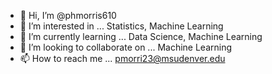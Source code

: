 - 👋 Hi, I’m @phmorris610
- 👀 I’m interested in ... Statistics, Machine Learning
- 🌱 I’m currently learning ... Data Science, Machine Learning
- 💞️ I’m looking to collaborate on ... Machine Learning 
- 📫 How to reach me ... pmorri23@msudenver.edu

<!---
phmorris610/phmorris610 is a ✨ special ✨ repository because its `README.md` (this file) appears on your GitHub profile.
You can click the Preview link to take a look at your changes.
--->
